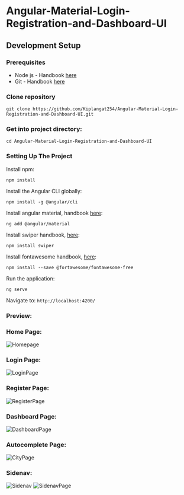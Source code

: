 # Angular-Material-Login-Registration-and-Dashboard-UI

## Development Setup

### Prerequisites

- Node js - Handbook [here](https://git-scm.com/)
- Git - Handbook [here](https://nodejs.org/en/)

### Clone repository

```
git clone https://github.com/Kiplangat254/Angular-Material-Login-Registration-and-Dashboard-UI.git
```

### Get into project directory:

```
cd Angular-Material-Login-Registration-and-Dashboard-UI
```

### Setting Up The Project

Install npm:

```
npm install 
```
Install the Angular CLI globally:

```
npm install -g @angular/cli
```

Install angular material, handbook [here](https://github.com/angular/components):

```
ng add @angular/material
```

Install swiper handbook, [here](https://github.com/nolimits4web/swiper):

```
npm install swiper
```

Install fontawesome handbook, [here](https://github.com/FortAwesome/Font-Awesome):

```
npm install --save @fortawesome/fontawesome-free

```

Run the application:

```
ng serve
```
Navigate to: `http://localhost:4200/`

### Preview:
### Home Page:
![Homepage](https://user-images.githubusercontent.com/100850009/160275372-52dc575a-4bcf-4ef1-99fe-033ed0439721.PNG)
### Login Page:
![LoginPage](https://user-images.githubusercontent.com/100850009/160275393-449f1366-d19c-466f-b24e-0cc41ae9da7a.PNG)
### Register Page:
![RegisterPage](https://user-images.githubusercontent.com/100850009/160275396-fc220e19-b38c-40f1-851c-de1a7547582f.PNG)
### Dashboard Page:
![DashboardPage](https://user-images.githubusercontent.com/100850009/160275402-ca4b2ea9-59a4-46dc-a78d-d7934d50862b.PNG)
### Autocomplete Page:
![CityPage](https://user-images.githubusercontent.com/100850009/160275411-4304337e-39e5-4fc7-b5ff-b9eacabca2c4.PNG)
### Sidenav:
![Sidenav](https://user-images.githubusercontent.com/100850009/160275421-a7ca2ed5-a00e-4b61-8a7e-33f85b86be8c.PNG)
![SidenavPage](https://user-images.githubusercontent.com/100850009/160275670-6f627db8-b1e5-4505-b7a9-f22071b33167.PNG)

